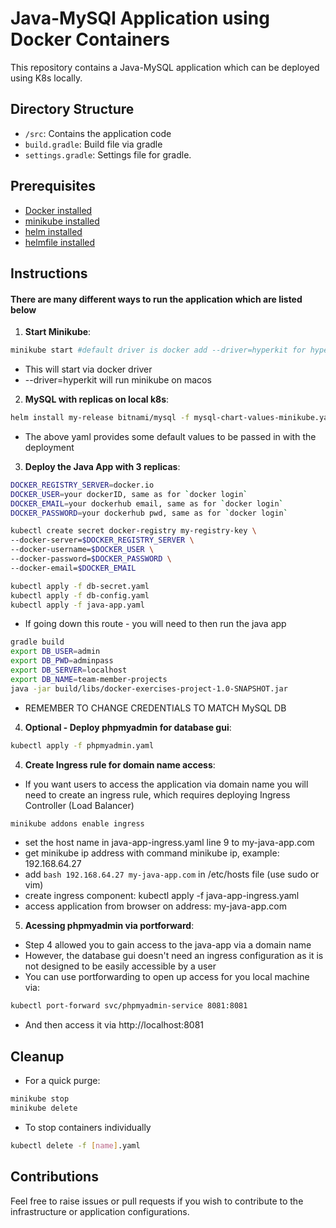 # Java-MySQl Application using Docker Containers

This repository contains a Java-MySQL application which can be deployed using K8s locally. 

## Directory Structure

- `/src`: Contains the application code
- `build.gradle`: Build file via gradle
- `settings.gradle`: Settings file for gradle.

## Prerequisites

- [Docker installed](https://www.simplilearn.com/tutorials/docker-tutorial/how-to-install-docker-on-ubuntu)
- [minikube installed](https://minikube.sigs.k8s.io/docs/start/)
- [helm installed](https://helm.sh/docs/intro/install/)
- [helmfile installed](https://github.com/helmfile/helmfile)

## Instructions
#### There are many different ways to run the application which are listed below

1. **Start Minikube**:
```bash
minikube start #default driver is docker add --driver=hyperkit for hyperkit
```
- This will start via docker driver 
- --driver=hyperkit will run minikube on macos

2. **MySQL with replicas on local k8s**:
```bash
helm install my-release bitnami/mysql -f mysql-chart-values-minikube.yaml
```
- The above yaml provides some default values to be passed in with the deployment

3. **Deploy the Java App with 3 replicas**:
```bash
DOCKER_REGISTRY_SERVER=docker.io
DOCKER_USER=your dockerID, same as for `docker login`
DOCKER_EMAIL=your dockerhub email, same as for `docker login`
DOCKER_PASSWORD=your dockerhub pwd, same as for `docker login`

kubectl create secret docker-registry my-registry-key \
--docker-server=$DOCKER_REGISTRY_SERVER \
--docker-username=$DOCKER_USER \
--docker-password=$DOCKER_PASSWORD \
--docker-email=$DOCKER_EMAIL

kubectl apply -f db-secret.yaml
kubectl apply -f db-config.yaml
kubectl apply -f java-app.yaml
```
- If going down this route - you will need to then run the java app
```bash
gradle build
export DB_USER=admin
export DB_PWD=adminpass
export DB_SERVER=localhost
export DB_NAME=team-member-projects
java -jar build/libs/docker-exercises-project-1.0-SNAPSHOT.jar
```
- REMEMBER TO CHANGE CREDENTIALS TO MATCH MySQL DB

4. **Optional - Deploy phpmyadmin for database gui**:
```bash
kubectl apply -f phpmyadmin.yaml
```

4. **Create Ingress rule for domain name access**:
- If you want users to access the application via domain name you will need to create an ingress rule, which requires deploying Ingress Controller (Load Balancer)
```bash
minikube addons enable ingress
```
- set the host name in java-app-ingress.yaml line 9 to my-java-app.com
- get minikube ip address with command minikube ip, example: 192.168.64.27
- add ```bash 192.168.64.27 my-java-app.com``` in /etc/hosts file (use sudo or vim)
- create ingress component: kubectl apply -f java-app-ingress.yaml
- access application from browser on address: my-java-app.com

5. **Acessing phpmyadmin via portforward**:
- Step 4 allowed you to gain access to the java-app via a domain name 
- However, the database gui doesn't need an ingress configuration as it is not designed to be easily accessible by a user
- You can use portforwarding to open up access for you local machine via:
```bash
kubectl port-forward svc/phpmyadmin-service 8081:8081
```
- And then access it via http://localhost:8081

## Cleanup

- For a quick purge:
```bash 
minikube stop
minikube delete
```
- To stop containers individually
```bash
kubectl delete -f [name].yaml
```

## Contributions

Feel free to raise issues or pull requests if you wish to contribute to the infrastructure or application configurations.
